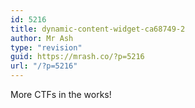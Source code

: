 ```yaml
---
id: 5216
title: dynamic-content-widget-ca68749-2
author: Mr Ash
type: "revision"
guid: https://mrash.co/?p=5216
url: "/?p=5216"
---
```


More CTFs in the works!